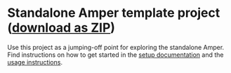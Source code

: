 # Standalone Amper template project ([download as ZIP](https://hoover.fly.dev/download-zip/repo?user=JetBrains&name=amper&branch=HEAD&path=/examples-standalone/new-project-template))

Use this project as a jumping-off point for exploring the standalone Amper.
Find instructions on how to get started in the [setup documentation](../../docs/Setup.md) and the [usage instructions](../../docs/Usage.md#using-the-standalone-amper-version-from-the-command-line).
